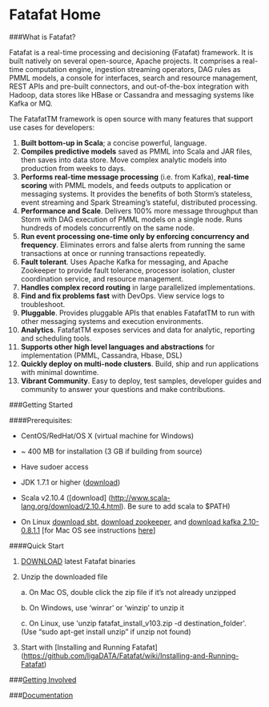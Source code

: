 Fatafat Home
===
###What is Fatafat?

Fatafat is a real-time processing and decisioning (Fatafat) framework. It is built natively on several open-source, Apache projects. It comprises a real-time computation engine, ingestion streaming operators, DAG rules as PMML models, a console for interfaces, search and resource management, REST APIs and pre-built connectors, and out-of-the-box integration with Hadoop, data stores like HBase or Cassandra and messaging systems like Kafka or MQ.

The FatafatTM framework is open source with many features that support use cases for developers:

1. **Built bottom-up in Scala**; a concise powerful, language.
2. **Compiles predictive models** saved as PMML into Scala and JAR files, then saves into data store.
Move complex analytic models into production from weeks to days.
3. **Performs real-time message processing** (i.e. from Kafka), **real-time scoring** with PMML models,
and feeds outputs to application or messaging systems. It provides the benefits of both Storm’s
stateless, event streaming and Spark Streaming’s stateful, distributed processing.
4. **Performance and Scale**. Delivers 100% more message throughput than Storm with DAG execution
of PMML models on a single node. Runs hundreds of models concurrently on the same node.
5. **Run event processing one-time only by enforcing concurrency and frequency**. Eliminates errors
and false alerts from running the same transactions at once or running transactions repeatedly.
6. **Fault tolerant**. Uses Apache Kafka for messaging, and Apache Zookeeper to provide fault
tolerance, processor isolation, cluster coordination service, and resource management.
7. **Handles complex record routing** in large parallelized implementations.
8. **Find and fix problems fast** with DevOps. View service logs to troubleshoot.
9. **Pluggable**. Provides pluggable APIs that enables FatafatTM to run with other messaging systems and
execution environments.
10. **Analytics**. FatafatTM exposes services and data for analytic, reporting and scheduling tools.
11. **Supports other high level languages and abstractions** for implementation (PMML, Cassandra,
Hbase, DSL)
12. **Quickly deploy on multi-node clusters**. Build, ship and run applications with
minimal downtime.
13. **Vibrant Community**. Easy to deploy, test samples, developer guides and community to answer your
questions and make contributions.

###Getting Started

####Prerequisites:

* CentOS/RedHat/OS X (virtual machine for Windows)

* ~ 400 MB for installation (3 GB if building from source)
 
* Have sudoer access

* JDK 1.7.1 or higher ([download](http://www.oracle.com/technetwork/java/javase/downloads/index.html))

* Scala v2.10.4 ([download] (http://www.scala-lang.org/download/2.10.4.html). Be sure to add scala to $PATH)

* On Linux [download sbt](http://www.scala-sbt.org/download.html), [download zookeeper](http://zookeeper.apache.org/releases.html#download), and [download kafka 2.10-0.8.1.1](http://kafka.apache.org/) [for Mac OS see instructions [here](https://github.com/ligaDATA/Fatafat/wiki/Appendix-A-SetupGuide)]

####Quick Start

1. [DOWNLOAD](http://goo.gl/forms/IOpB8qMU9n) latest Fatafat binaries

2. Unzip the downloaded file

    a. On Mac OS, double click the zip file if it’s not already unzipped
    
    b. On Windows, use ‘winrar’ or ‘winzip’ to unzip it 
    
    c. On Linux, use 'unzip fatafat_install_v103.zip -d destination_folder'. (Use “sudo apt-get install unzip” if unzip not found)
    
3. Start with [Installing and Running Fatafat] (https://github.com/ligaDATA/Fatafat/wiki/Installing-and-Running-Fatafat)

###[Getting Involved](https://github.com/ligaDATA/Fatafat/wiki/Getting-Involved)

     
###[Documentation](https://github.com/ligaDATA/Fatafat/wiki/Documentation)
